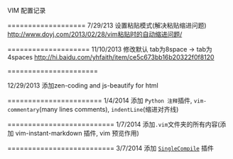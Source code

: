 VIM 配置记录

===================
7/29/213 <F9>设置粘贴模式(解决粘贴缩进问题) http://www.doyj.com/2013/02/28/vim粘贴时的自动缩进问题/


====================
11/10/2013 修改默认 tab为8space ->  tab为4spaces http://hi.baidu.com/yhfaith/item/ce5c673bb16b20322f0f8120

======================

12/29/2013 添加zen-coding and js-beautify  for html


=======================
1/4/2014 添加 `Python 注释`插件,  `vim-commentary`(many lines comments), `indentLine`(缩进对齐线) 

==========================
1/7/2014 添加`.vim`文件夹的所有内容(添加 vim-instant-markdown 插件, vim 预览作用)

==========================
3/7/2014 添加 [`SingleCompile`](http://www.topbug.net/SingleCompile/) 插件
